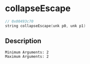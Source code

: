# collapseEscape
```c
// 0x00493c70
string collapseEscape(unk p0, unk p1)
```
## Description
```
Minimum Arguments: 2
Maximum Arguments: 2
```
